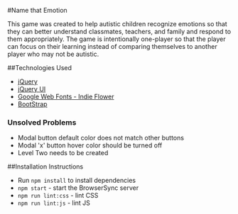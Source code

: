 #Name that Emotion

This game was created to help autistic children recognize emotions so that they can better understand classmates, teachers, and family and respond to them appropriately. The game is intentionally one-player so that the player can focus on their learning instead of comparing themselves to another player who may not be autistic.

##Technologies Used
* [jQuery](http://jquery.com)
* [jQuery UI](http://jqueryui.com)
* [Google Web Fonts - Indie Flower](http://google.com/fonts)
* [BootStrap](https://netdna.bootstrapcdn.com)

### Unsolved Problems
* Modal button default color does not match other buttons
* Modal 'x' button hover color should be turned off
* Level Two needs to be created  

##Installation Instructions

* Run `npm install` to install dependencies
* `npm start` - start the BrowserSync server
* `npm run lint:css` - lint CSS
* `npm run lint:js` - lint JS
